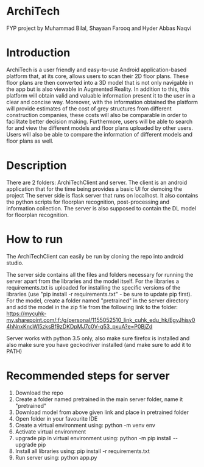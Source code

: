 # ArchiTech
 FYP project by Muhammad Bilal, Shayaan Farooq and Hyder Abbas Naqvi
 
# Introduction
ArchiTech is a user friendly and easy-to-use Android application-based platform that, at its core, allows users to scan their 2D floor plans. These floor plans are then converted into a 3D model that is not only navigable in the app but is also viewable in Augmented Reality. In addition to this, this platform will obtain valid and valuable information present it to the user in a clear and concise way.
Moreover, with the information obtained the platform will provide estimates of the cost of grey structures from different construction companies, these costs will also be comparable in order to facilitate better decision making. Furthermore, users will be able to search for and view the different models and floor plans uploaded by other users. Users will also be able to compare the information of different models and floor plans as well.

# Description
There are 2 folders: ArchiTechClient and server. 
The client is an android application that for the time being provides a basic UI for demoing the project
The server side is flask server that runs on localhost. It also contains the python scripts for floorplan recognition, post-processing and information collection. The server is also supposed to contain the DL model for floorplan recognition.

# How to run
The ArchiTechClient can easily be run by cloning the repo into android studio.

The server side contains all the files and folders necessary for running the server apart from the libraries and the model itself. For the libraries a requirements.txt is uploaded for installing the specific versions of the libraries (use "pip install -r requirements.txt" - be sure to update pip first). For the model, create a folder named "pretrained" in the server directory and add the model in the zip file from the following link to the folder:
https://mycuhk-my.sharepoint.com/:f:/g/personal/1155052510_link_cuhk_edu_hk/EgyJhisy04hNnxKncWl5zksBf9zDKDpMJ7c0V-q53_pxuA?e=P0BjZd

Server works with python 3.5 only, also make sure firefox is installed and also make sure you have geckodriver installed (and make sure to add it to PATH)
 # Recommended steps for server
 1. Download the repo
 2. Create a folder named pretrained in the main server folder, name it "pretrained"
 3. Download model from above given link and place in pretrained folder
 4. Open folder in your favourite IDE
 5. Create a virtual environment using: python -m venv env
 6. Activate virtual environment
 7. upgrade pip in virtual environment using: python -m pip install --upgrade pip
 8. Install all libraries using: pip install -r requirements.txt
 9. Run server using: python app.py
 
 
